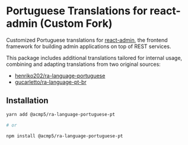 # Portuguese Translations for react-admin (Custom Fork)

Customized Portuguese translations for [react-admin](https://github.com/marmelab/react-admin), the frontend framework for building admin applications on top of REST services.

This package includes additional translations tailored for internal usage, combining and adapting translations from two original sources:

- [henriko202/ra-language-portuguese](https://github.com/henriko202/ra-language-portuguese)
- [gucarletto/ra-language-pt-br](https://github.com/gucarletto/ra-language-pt-br)

## Installation

```bash
yarn add @acmp5/ra-language-portuguese-pt

# or

npm install @acmp5/ra-language-portuguese-pt
